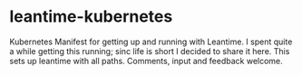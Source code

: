 # leantime-kubernetes
Kubernetes Manifest for getting up and running with Leantime. I spent quite a while getting this running; sinc life is short I decided to share it here.
This sets up leantime with all paths. Comments, input and feedback welcome.
